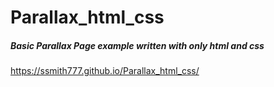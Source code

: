 # Parallax_html_css

##### Basic Parallax Page example written with only html and css

https://ssmith777.github.io/Parallax_html_css/
